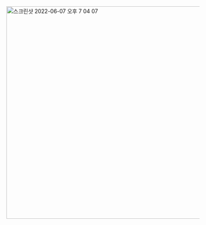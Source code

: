 <img width="553" alt="스크린샷 2022-06-07 오후 7 04 07" src="https://user-images.githubusercontent.com/77186025/172354000-3852a39b-32c3-45d9-adc1-01942d2959ce.png">
